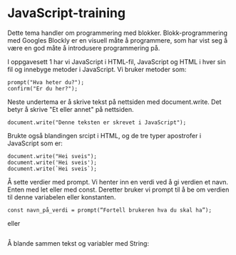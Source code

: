 # JavaScript-training
 
Dette tema handler om programmering med blokker. Blokk-programmering med Googles Blockly er en visuell måte å  programmere, som har vist seg å være en god måte å introdusere programmering på. 

I oppgavesett 1 har vi JavaScript i HTML-fil, JavaScript og HTML i hver sin fil og innebyge metoder i JavaScript. Vi bruker metoder som:


```alert("Hei sveis");
prompt("Hva heter du?");
confirm("Er du her?");
```

Neste undertema er å skrive tekst på nettsiden med document.write. Det betyr å skrive "Et eller annet" på nettsiden. 
```
document.write("Denne teksten er skrevet i JavaScript");
```

Brukte også blandingen srcipt i HTML, og de tre typer apostrofer i JavaScript som er:
```
document.write("Hei sveis");
document.write('Hei sveis');
document.write(`Hei sveis`);
```
Å sette verdier med prompt. Vi henter inn en verdi ved å gi verdien et navn. Enten med let eller med const. Deretter bruker vi prompt til å be om verdien til denne variabelen eller konstanten. 

```
const navn_på_verdi = prompt(“Fortell brukeren hva du skal ha”);
```

eller

```let navn_på_verdi = prompt(“Fortell brukeren hva du skal ha”);
```

Å blande sammen tekst og variabler med String: 
